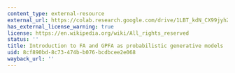 ```yaml
---
content_type: external-resource
external_url: https://colab.research.google.com/drive/1LBT_kdN_CX99jyhZnKlX9yczkwh8LZF8?usp=sharing
has_external_license_warning: true
license: https://en.wikipedia.org/wiki/All_rights_reserved
status: ''
title: Introduction to FA and GPFA as probabilistic generative models
uid: 8cf890bd-8c73-474b-b076-bcdbcee2e068
wayback_url: ''
---
```

